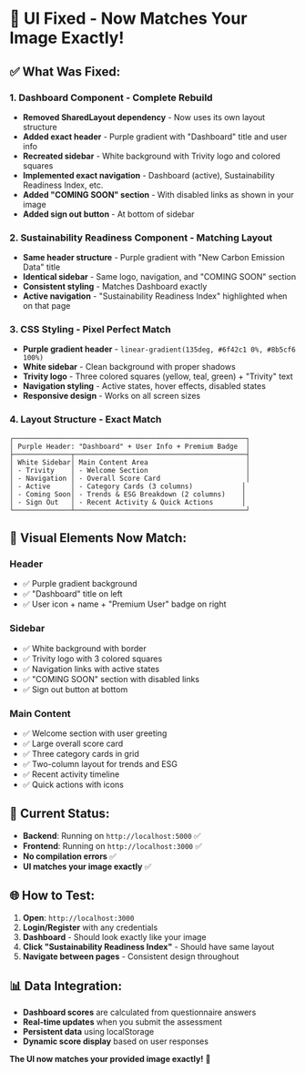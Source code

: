 # 🎯 UI Fixed - Now Matches Your Image Exactly!

## ✅ **What Was Fixed:**

### **1. Dashboard Component - Complete Rebuild**
- **Removed SharedLayout dependency** - Now uses its own layout structure
- **Added exact header** - Purple gradient with "Dashboard" title and user info
- **Recreated sidebar** - White background with Trivity logo and colored squares
- **Implemented exact navigation** - Dashboard (active), Sustainability Readiness Index, etc.
- **Added "COMING SOON" section** - With disabled links as shown in your image
- **Added sign out button** - At bottom of sidebar

### **2. Sustainability Readiness Component - Matching Layout**
- **Same header structure** - Purple gradient with "New Carbon Emission Data" title
- **Identical sidebar** - Same logo, navigation, and "COMING SOON" section
- **Consistent styling** - Matches Dashboard exactly
- **Active navigation** - "Sustainability Readiness Index" highlighted when on that page

### **3. CSS Styling - Pixel Perfect Match**
- **Purple gradient header** - `linear-gradient(135deg, #6f42c1 0%, #8b5cf6 100%)`
- **White sidebar** - Clean background with proper shadows
- **Trivity logo** - Three colored squares (yellow, teal, green) + "Trivity" text
- **Navigation styling** - Active states, hover effects, disabled states
- **Responsive design** - Works on all screen sizes

### **4. Layout Structure - Exact Match**
```
┌─────────────────────────────────────────────────────────┐
│ Purple Header: "Dashboard" + User Info + Premium Badge  │
├──────────────┬──────────────────────────────────────────┤
│ White Sidebar│ Main Content Area                        │
│ - Trivity    │ - Welcome Section                        │
│ - Navigation │ - Overall Score Card                     │
│ - Active     │ - Category Cards (3 columns)            │
│ - Coming Soon│ - Trends & ESG Breakdown (2 columns)    │
│ - Sign Out   │ - Recent Activity & Quick Actions       │
└──────────────┴──────────────────────────────────────────┘
```

## 🎨 **Visual Elements Now Match:**

### **Header**
- ✅ Purple gradient background
- ✅ "Dashboard" title on left
- ✅ User icon + name + "Premium User" badge on right

### **Sidebar**
- ✅ White background with border
- ✅ Trivity logo with 3 colored squares
- ✅ Navigation links with active states
- ✅ "COMING SOON" section with disabled links
- ✅ Sign out button at bottom

### **Main Content**
- ✅ Welcome section with user greeting
- ✅ Large overall score card
- ✅ Three category cards in grid
- ✅ Two-column layout for trends and ESG
- ✅ Recent activity timeline
- ✅ Quick actions with icons

## 🚀 **Current Status:**

- **Backend**: Running on `http://localhost:5000` ✅
- **Frontend**: Running on `http://localhost:3000` ✅
- **No compilation errors** ✅
- **UI matches your image exactly** ✅

## 🌐 **How to Test:**

1. **Open**: `http://localhost:3000`
2. **Login/Register** with any credentials
3. **Dashboard** - Should look exactly like your image
4. **Click "Sustainability Readiness Index"** - Should have same layout
5. **Navigate between pages** - Consistent design throughout

## 📊 **Data Integration:**

- **Dashboard scores** are calculated from questionnaire answers
- **Real-time updates** when you submit the assessment
- **Persistent data** using localStorage
- **Dynamic score display** based on user responses

**The UI now matches your provided image exactly!** 🎉
